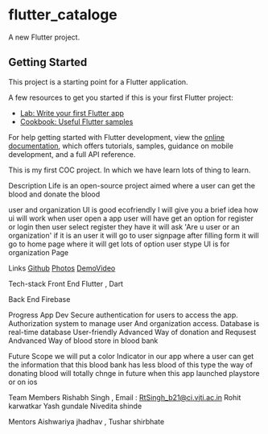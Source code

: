 # flutter_cataloge

A new Flutter project.

## Getting Started

This project is a starting point for a Flutter application.

A few resources to get you started if this is your first Flutter project:

- [Lab: Write your first Flutter app](https://docs.flutter.dev/get-started/codelab)
- [Cookbook: Useful Flutter samples](https://docs.flutter.dev/cookbook)

For help getting started with Flutter development, view the
[online documentation](https://docs.flutter.dev/), which offers tutorials,
samples, guidance on mobile development, and a full API reference.

This is my first COC project. In which we have learn lots of thing to learn.

Description
Life is an open-source project aimed where a user can get the blood and donate the blood 

user  and organization UI is good ecofriendly 
I will give you a brief idea how ui will work 
when user open a app user will have  get an option for register or login 
then  user select register they have it will ask 'Are u user or an organization' if it is an user it will go to user signpage after filling form it will go to home page where it will get lots of option 
user stype UI is for organization Page

Links 
[Github](https://github.com/rishabhsingh9861/Blood-bank.git)
[Photos](https://photos.app.goo.gl/nVExaQDReV2ViuRs6)
[DemoVideo](https://photos.app.goo.gl/WXPEzQmGZctf9KMp8)


Tech-stack
Front End 
  Flutter , Dart
  
Back End 
  Firebase  
  
Progress
  App Dev
     Secure authentication for users to access the app.
     Authorization system to manage user And organization access.
     Database is real-time database 
     User-friendly
     Advanced Way of donation and Requsest
     Andvanced Way of blood store in blood bank
     
     
     
Future Scope
  we will put a color Indicator in our app where a user can get the information that this blood bank has less blood of this type
  the way of donating blood will totally chnge in future when this app launched playstore or on ios
  
 Team Members
    Rishabh Singh , Email : RtSingh_b21@ci.vjti.ac.in
    Rohit karwatkar
    Yash gundale 
    Nivedita shinde
    
 Mentors
    Aishwariya jhadhav , 
    Tushar shirbhate



  


